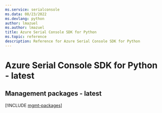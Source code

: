 ```yaml
---
ms.service: serialconsole
ms.data: 08/23/2022
ms.devlang: python
author: lmazuel
ms.author: lmazuel
title: Azure Serial Console SDK for Python
ms.topic: reference
description: Reference for Azure Serial Console SDK for Python
---
```

# Azure Serial Console SDK for Python - latest

## Management packages - latest
[!INCLUDE [mgmt-packages](serial-console-mgmt-index.md)]